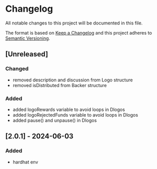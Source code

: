 # Changelog
All notable changes to this project will be documented in this file.

The format is based on [Keep a Changelog](http://keepachangelog.com/en/1.0.0/)
and this project adheres to [Semantic Versioning](http://semver.org/spec/v2.0.0.html).

## [Unreleased]
### Changed
- removed description and discussion from Logo structure
- removed isDistributed from Backer structure
### Added
- added logoRewards variable to avoid loops in Dlogos
- added logoRejectedFunds variable to avoid loops in Dlogos
- added pause() and unpause() in Dlogos

## [2.0.1] - 2024-06-03
### Added
- hardhat env

